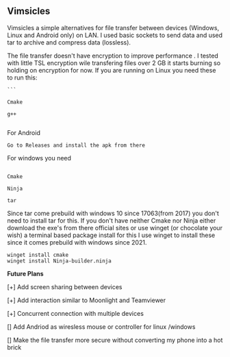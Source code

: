 ## Vimsicles

Vimsicles a simple alternatives for file transfer between devices (Windows, Linux and Android only) on LAN.
I used basic sockets to send data and used tar to archive and compress data (lossless).


The file transfer doesn't have encryption to improve performance .
I tested with little TSL encryption wile transfering files over 2 GB it starts burning so holding on encryption for now.
If you are running on Linux you need these to run this:


````
```

Cmake

g++
````
```
```


For Android


``
Go to Releases and install the apk from there
``

For windows you need 


````

Cmake

Ninja

tar
````

Since tar come prebuild with windows 10 since 17063(from 2017) you don't need to install tar for this.
If you don't have neither Cmake nor Ninja either download the exe's from there official sites 
or use winget (or chocolate your wish) a terminal based package install for this I use winget to install these since it comes 
prebuild with windows since 2021.




```
winget install cmake 
winget install Ninja-builder.ninja

```




**Future Plans**

[+] Add screen sharing between devices

[+] Add interaction similar to Moonlight and Teamviewer 

[+] Concurrent connection with multiple devices

[] Add Andriod as wiresless mouse or controller for linux /windows

[] Make the file transfer more secure without converting my phone into a hot brick
